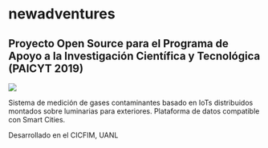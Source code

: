 # newadventures
## Proyecto Open Source para el Programa de Apoyo a la Investigación Científica y Tecnológica (PAICYT 2019)



<div>
<img src="https://www.fcfm.uanl.mx/front/assets/images/resources/fcfm.png"/>
</div>


Sistema de medición de gases contaminantes basado en IoTs distribuidos montados sobre luminarias para exteriores. Plataforma de datos compatible con Smart Cities.

Desarrollado en el CICFIM, UANL
